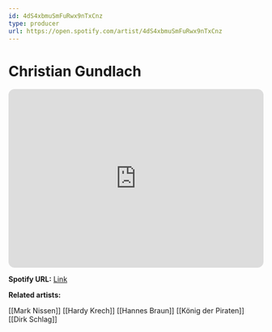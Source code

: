```yaml
---
id: 4dS4xbmuSmFuRwx9nTxCnz
type: producer
url: https://open.spotify.com/artist/4dS4xbmuSmFuRwx9nTxCnz
---
```

# Christian Gundlach

<iframe style="border-radius:12px" src="https://open.spotify.com/embed/artist/4dS4xbmuSmFuRwx9nTxCnz" width="100%" height="352" frameBorder="0" allowfullscreen="" allow="autoplay; clipboard-write; encrypted-media; fullscreen; picture-in-picture" loading="lazy"></iframe>

**Spotify URL:** [Link](https://open.spotify.com/artist/4dS4xbmuSmFuRwx9nTxCnz)

**Related artists:**

[[Mark Nissen]]
[[Hardy Krech]]
[[Hannes Braun]]
[[König der Piraten]]
[[Dirk Schlag]]
